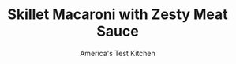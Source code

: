 ---
layout: ../../layouts/MarkdownPostLayout.astro
title: Skillet Macaroni with Zesty Meat Sauce
author: America's Test Kitchen
pubDate: 2023-03-15
description: "Who says you need to cook pasta and meat sauce in separate pots?"
image_url: https://res.cloudinary.com/hksqkdlah/image/upload/ar_1:1,c_fill,dpr_2.0,f_auto,fl_lossy.progressive.strip_profile,g_faces:auto,q_auto:low,w_344/8662_sfs-skillet-macaroni-008-276163
tags: ["Main Courses","Pasta","Beef","Weeknight"]
calories: 3473
protein: 48
carbohydrates: 81
fats: 
fiber: 7
ingredients: ["1 tablespoon, vegetable oil","1 pound, 85 percent lean ground beef",", Salt and pepper","4 , garlic cloves, minced","1 (28-ounce) can, crushed tomatoes","2 cups, water","12 ounces, elbow macaroni","1/2 cup, drained jarred banana peppers (see note), chopped","1 1/2 cups, shredded Italian cheese blend","1/3 cup, chopped fresh basil"]
serves: 4
time: "30 minutes"
instructions: ["Heat oil in large nonstick skillet over medium-high heat until shimmering. Add beef, 1/2 teaspoon salt, and 1/4 teaspoon pepper and cook until beef is no longer pink, about 5 minutes. Add garlic and cook until fragrant, about 30 seconds.","Stir in tomatoes, water, macaroni, and banana peppers. Cover and cook, stirring often, until macaroni begins to soften, about 7 minutes. Reduce heat to medium-low and simmer, covered, until macaroni is al dente, about 7 minutes.","Stir in 1/2 cup cheese and basil. Season with salt and pepper. Sprinkle with remaining cheese, cover, and cook until cheese is melted, about 1 minute. Serve."]
nutrition: ["1224 mg Potassium","665 mg Phosphorus","459 mg Calcium","6 mg Iron","127 mg Magnesium","1373 mg Sodium","8 mg Zinc","39 g Fat","9 mg Niacin (B3)","14 g Monounsaturated","2 g Polyunsaturated","32 mg Vitamin C","127 mg Cholesterol","16 g Saturated","1 g Trans","7 g Fiber","67 µg Folate (food)","11 g Sugars","26 µg Vitamin K","415 g Water","81 g Carbs","67 µg Folate equivalent (total)","48 g Protein","4 mg Vitamin E","2 µg Vitamin B12","164 µg Vitamin A","868 kcal Energy","3473 calories"]
notes: "Banana peppers brighten this hearty meat sauce. Use mild or hot versions, whichever you prefer."
---